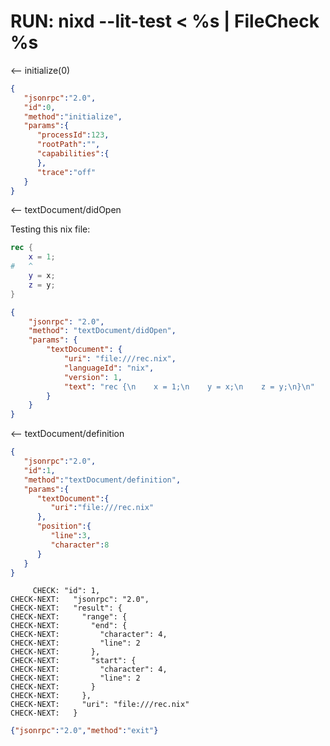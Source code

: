 # RUN: nixd --lit-test < %s | FileCheck %s

<-- initialize(0)

```json
{
   "jsonrpc":"2.0",
   "id":0,
   "method":"initialize",
   "params":{
      "processId":123,
      "rootPath":"",
      "capabilities":{
      },
      "trace":"off"
   }
}
```


<-- textDocument/didOpen

Testing this nix file:

```nix
rec {
    x = 1;
#   ^
    y = x;
    z = y;
}
```

```json
{
    "jsonrpc": "2.0",
    "method": "textDocument/didOpen",
    "params": {
        "textDocument": {
            "uri": "file:///rec.nix",
            "languageId": "nix",
            "version": 1,
            "text": "rec {\n    x = 1;\n    y = x;\n    z = y;\n}\n"
        }
    }
}
```

<-- textDocument/definition

```json
{
   "jsonrpc":"2.0",
   "id":1,
   "method":"textDocument/definition",
   "params":{
      "textDocument":{
         "uri":"file:///rec.nix"
      },
      "position":{
         "line":3,
         "character":8
      }
   }
}
```


```
     CHECK: "id": 1,
CHECK-NEXT:   "jsonrpc": "2.0",
CHECK-NEXT:   "result": {
CHECK-NEXT:     "range": {
CHECK-NEXT:       "end": {
CHECK-NEXT:         "character": 4,
CHECK-NEXT:         "line": 2
CHECK-NEXT:       },
CHECK-NEXT:       "start": {
CHECK-NEXT:         "character": 4,
CHECK-NEXT:         "line": 2
CHECK-NEXT:       }
CHECK-NEXT:     },
CHECK-NEXT:     "uri": "file:///rec.nix"
CHECK-NEXT:   }
```

```json
{"jsonrpc":"2.0","method":"exit"}
```

